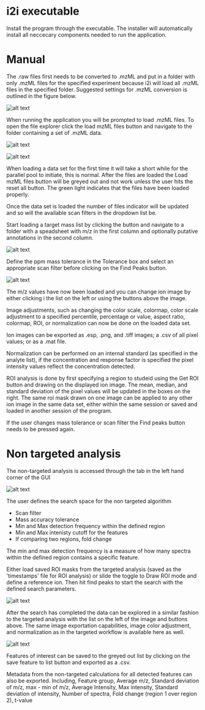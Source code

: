 # i2i executable
Install the program through the executable. The installer will automatically install all neccecary components needed to run the application.

# Manual
The .raw files first needs to be converted to .mzML and put in a folder with only .mzML files for the specified experiment because i2i will load all .mzML
files in the specified folder. Suggested settings for .mzML conversion is outlined in the figure below.

![alt text](https://github.com/johanlillja/i2i/blob/main/compiled_version/figures_manual/msconvert.png?raw=true)

When running the application you will be prompted to load .mzML files. To open the file explorer click the load mzML files button and navigate to
the folder containing a set of .mzML data.

![alt text](https://github.com/johanlillja/i2i/blob/main/compiled_version/figures_manual/figure1.png?raw=true)

![alt text](https://github.com/johanlillja/i2i/blob/main/compiled_version/figures_manual/figure2.png?raw=true)

When loading a data set for the first time it will take a short while for the parallel pool to initiate, this is normal.
After the files are loaded the Load mzML files button will be greyed out and not work unless the user hits the reset all button.
The green light indicates that the files have been loaded properly.

Once the data set is loaded the number of files indicator will be updated and so will the available scan filters in the dropdown list be.

Start loading a target mass list by clicking the button and navigate to a folder with a speadsheet with m/z in the first column
and optionally putative annotations in the  second column.

![alt text](https://github.com/johanlillja/i2i/blob/main/compiled_version/figures_manual/figure3.png?raw=true)

Define the ppm mass tolerance in the Tolerance box and select an appropriate scan filter before clicking on the Find Peaks button.

![alt text](https://github.com/johanlillja/i2i/blob/main/compiled_version/figures_manual/figure4.png?raw=true)

The m/z values have now been loaded and you can change ion image by either clicking i the list on the left or using the buttons above the image.

Image adjustments, such as changing the color scale, colormap, color scale adjustment to a specified percentile, percentage or value, aspect ratio, colormap,
 ROI, or normalization can now be done on the loaded data set.

Ion images can be exported as .esp, .png, and .tiff images; a .csv of all pixel values; or as a .mat file.

Normalization can be performed on an internal standard (as specified in the analyte list), if the concentration and response factor is specified the
pixel intensity values reflect the concentration detected.

ROI analysis is done by first specifying a region to studeid using the Get ROI button and drawing on the displayed ion image. The mean, median, and
standard deviation of the pixel values will be updated in the boxes on the right. The same roi mask drawn on one image can be applied to any other ion image
in the same data set, either within the same session or saved and loaded in another session of the program. 


If the user changes mass tolerance or scan filter the Find peaks button needs to be pressed again.

# Non targeted analysis

The non-targeted analysis is accessed through the tab in the left hand corner of the GUI

![alt text](https://github.com/johanlillja/i2i/blob/main/compiled_version/figures_manual/figure6.png?raw=true)

The user defines the search space for the non targeted algorithm

* Scan filter
* Mass accuracy tolerance
* Min and Max detection frequency within the defined region
* Min and Max intenisty cutoff for the features
* If comparing two regions, fold change

The min and max detection frequency is a measure of how many spectra within the defined region contains a specific feature.

Either load saved ROI masks from the targeted analysis (saved as the 'timestamps' file for ROI analysis) or slide the toggle to Draw ROI mode and define
a reference ion. Then hit find peaks to start the search with the defined search parameters.

![alt text](https://github.com/johanlillja/i2i/blob/main/compiled_version/figures_manual/figure7.png?raw=true)

After the search has completed the data can be explored in a similar fashion to the targeted analysis with the list on the left of the image
 and buttons above. The same image exportation capabilities, image color adjustment, and normalization as in the targeted workflow is available here as well.

![alt text](https://github.com/johanlillja/i2i/blob/main/compiled_version/figures_manual/figure8.png?raw=true)

Features of interest can be saved to the greyed out list by clicking on the save feature to list button and exported as a .csv.

Metadata from the non-targeted calculations for all detected features can also be exported. Including, Feature group,
Average m/z,	Standard deviation of m/z,	max - min of m/z,	Average Intensity,	Max intensity,	Standard deviation of intensity,
	Number of spectra,	Fold change (region 1 over region 2),	t-value
